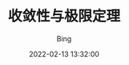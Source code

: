 ---
layout:     post
title:      "收敛性与极限定理"
date:       2022-02-13 13:32:00
author:     "Bing"
catalog:    true
tags:
    - 概率论
    - 随机变量
    - 概率分布
    - 收敛性
    - 极限定理
---